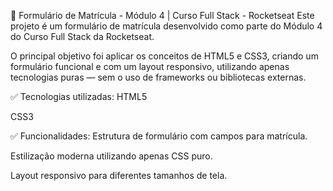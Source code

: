 📝 Formulário de Matrícula - Módulo 4 | Curso Full Stack - Rocketseat
Este projeto é um formulário de matrícula desenvolvido como parte do Módulo 4 do Curso Full Stack da Rocketseat.

O principal objetivo foi aplicar os conceitos de HTML5 e CSS3, criando um formulário funcional e com um layout responsivo, utilizando apenas tecnologias puras — sem o uso de frameworks ou bibliotecas externas.

✅ Tecnologias utilizadas:
HTML5

CSS3

✅ Funcionalidades:
Estrutura de formulário com campos para matrícula.

Estilização moderna utilizando apenas CSS puro.

Layout responsivo para diferentes tamanhos de tela.

